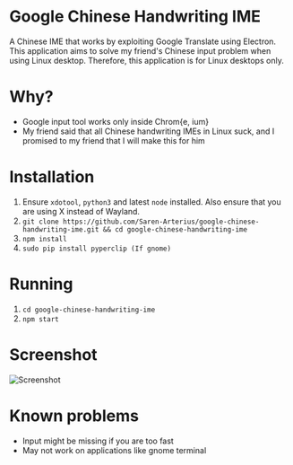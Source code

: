 # Google Chinese Handwriting IME
A Chinese IME that works by exploiting Google Translate using Electron. This application aims to solve my friend's Chinese input problem when using Linux desktop. Therefore, this application is for Linux desktops only.

# Why?
- Google input tool works only inside Chrom{e, ium}
- My friend said that all Chinese handwriting IMEs in Linux suck, and I promised to my friend that I will make this for him

# Installation
1. Ensure `xdotool`, `python3` and latest `node` installed. Also ensure that you are using X instead of Wayland.
2. `git clone https://github.com/Saren-Arterius/google-chinese-handwriting-ime.git && cd google-chinese-handwriting-ime`
3. `npm install`
4. `sudo pip install pyperclip (If gnome)`

# Running
1. `cd google-chinese-handwriting-ime`
2. `npm start`

# Screenshot
![Screenshot](https://drop.wtako.net/file/82b27c79a2f1c858dc62ecbd7fd605a5a9259101.png)

# Known problems
- Input might be missing if you are too fast
- May not work on applications like gnome terminal
